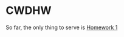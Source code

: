 # CWDHW

So far, the only thing to serve is [Homework 1](https://RW-Squared.github.io/CWDHW/Homework-1.html)
